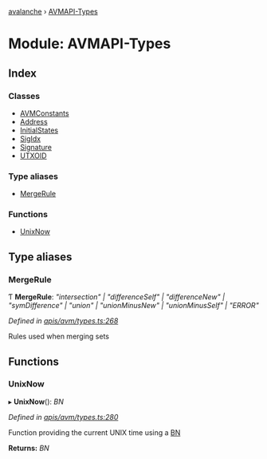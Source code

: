 [avalanche](../README.md) › [AVMAPI-Types](avmapi_types.md)

# Module: AVMAPI-Types

## Index

### Classes

* [AVMConstants](../classes/avmapi_types.avmconstants.md)
* [Address](../classes/avmapi_types.address.md)
* [InitialStates](../classes/avmapi_types.initialstates.md)
* [SigIdx](../classes/avmapi_types.sigidx.md)
* [Signature](../classes/avmapi_types.signature.md)
* [UTXOID](../classes/avmapi_types.utxoid.md)

### Type aliases

* [MergeRule](avmapi_types.md#mergerule)

### Functions

* [UnixNow](avmapi_types.md#unixnow)

## Type aliases

###  MergeRule

Ƭ **MergeRule**: *"intersection" | "differenceSelf" | "differenceNew" | "symDifference" | "union" | "unionMinusNew" | "unionMinusSelf" | "ERROR"*

*Defined in [apis/avm/types.ts:268](https://github.com/ava-labs/avalanche.js/blob/c723742/src/apis/avm/types.ts#L268)*

Rules used when merging sets

## Functions

###  UnixNow

▸ **UnixNow**(): *BN*

*Defined in [apis/avm/types.ts:280](https://github.com/ava-labs/avalanche.js/blob/c723742/src/apis/avm/types.ts#L280)*

Function providing the current UNIX time using a [BN](https://github.com/indutny/bn.js/)

**Returns:** *BN*
